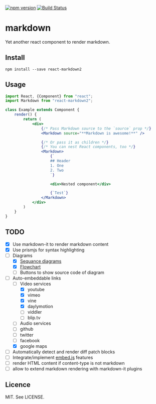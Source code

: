 [![npm version](https://badge.fury.io/js/react-markdown2.svg)](https://badge.fury.io/js/react-markdown2)
[![Build Status](https://drone.io/github.com/reactbits/markdown/status.png)](https://drone.io/github.com/reactbits/markdown/latest)

# markdown
Yet another react component to render markdown.

## Install

```
npm install --save react-markdown2
```

## Usage

```jsx
import React, {Component} from "react";
import Markdown from "react-markdown2";

class Example extends Component {
    render() {
        return (
            <div>
                {/* Pass Markdown source to the `source` prop */}
                <Markdown source="**Markdown is awesome!**" />

                {/* Or pass it as children */}
                {/* You can nest React components, too */}
                <Markdown>
                    {`
                    ## Header
                    1. One
                    2. Two
                    `}

                    <div>Nested component</div>

                    {`Test`}
                </Markdown>
            </div>
        )
    }
}
```

## TODO
* [x] Use markdown-it to render markdown content
* [x] Use prismjs for syntax highlighting
* [ ] Diagrams
	* [x] [Sequance diagrams](https://github.com/bramp/js-sequence-diagrams)
	* [x] [Flowchart](https://github.com/adrai/flowchart.js)
	* [ ] Buttons to show source code of diagram
* [ ] Auto-embeddable links
	* [ ] Video services
		* [x] youtube
		* [x] vimeo
		* [x] vine
		* [x] daylymotion
		* [ ] viddler
		* [ ] blip.tv
	* [ ] Audio services
	* [ ] github
	* [ ] twitter
	* [ ] facebook
	* [x] google maps
* [ ] Automatically detect and render diff patch blocks
* [ ] Integrate/implement [embed.js](https://github.com/ritz078/embed.js) features
* [ ] render HTML content if content-type is not markdown
* [ ] allow to extend markdown rendering with markdown-it plugins

## Licence

MIT. See LICENSE.
